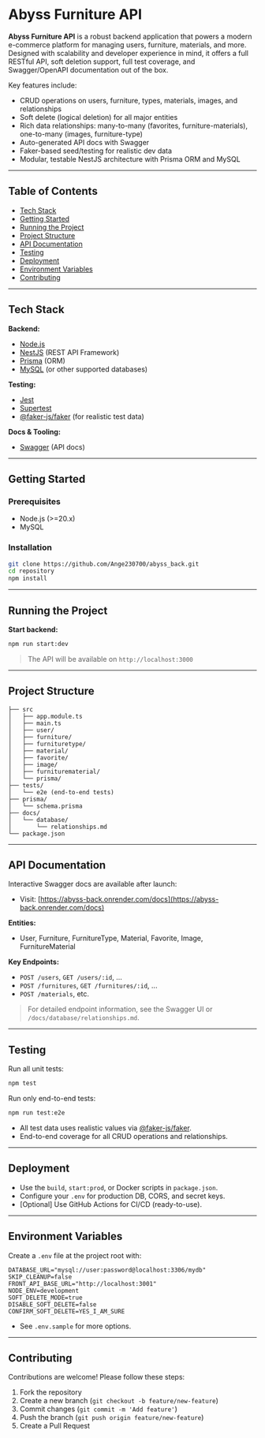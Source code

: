 <!-- README.md -->

# Abyss Furniture API

<!-- ![Project Logo](link-to-logo.png) -->

**Abyss Furniture API** is a robust backend application that powers a modern e-commerce platform for managing users, furniture, materials, and more. Designed with scalability and developer experience in mind, it offers a full RESTful API, soft deletion support, full test coverage, and Swagger/OpenAPI documentation out of the box.

Key features include:

- CRUD operations on users, furniture, types, materials, images, and relationships
- Soft delete (logical deletion) for all major entities
- Rich data relationships: many-to-many (favorites, furniture-materials), one-to-many (images, furniture-type)
- Auto-generated API docs with Swagger
- Faker-based seed/testing for realistic dev data
- Modular, testable NestJS architecture with Prisma ORM and MySQL

---

## Table of Contents

<!-- * [Demo](#demo) -->

- [Tech Stack](#tech-stack)
- [Getting Started](#getting-started)
- [Running the Project](#running-the-project)
- [Project Structure](#project-structure)
- [API Documentation](#api-documentation)
- [Testing](#testing)
- [Deployment](#deployment)
- [Environment Variables](#environment-variables)
- [Contributing](#contributing)
<!-- * [License](#license)
- [Acknowledgements](#acknowledgements)
- [Contact](#contact) -->

<!-- ---

## Demo

Link to a live demo or screenshots:

![Screenshot](link-to-screenshot.png) -->

---

## Tech Stack

**Backend:**

- [Node.js](https://nodejs.org/)
- [NestJS](https://nestjs.com/) (REST API Framework)
- [Prisma](https://www.prisma.io/) (ORM)
- [MySQL](https://www.mysql.com/) (or other supported databases)

**Testing:**

- [Jest](https://jestjs.io/)
- [Supertest](https://github.com/ladjs/supertest)
- [@faker-js/faker](https://fakerjs.dev/) (for realistic test data)

**Docs & Tooling:**

- [Swagger](https://swagger.io/tools/swagger-ui/) (API docs)
<!-- * [Docker](https://www.docker.com/) (optional)
- [GitHub Actions](https://github.com/features/actions) (CI/CD) -->

---

## Getting Started

### Prerequisites

- Node.js (>=20.x)
- MySQL
<!-- * Docker (optional, for local DB/testing) -->

### Installation

```bash
git clone https://github.com/Ange230700/abyss_back.git
cd repository
npm install
```

---

## Running the Project

**Start backend:**

```bash
npm run start:dev
```

<!-- **Or with Docker:**

```bash
docker-compose up --build
``` -->

> The API will be available on `http://localhost:3000`

---

## Project Structure

```
├── src
│   ├── app.module.ts
│   ├── main.ts
│   ├── user/
│   ├── furniture/
│   ├── furnituretype/
│   ├── material/
│   ├── favorite/
│   ├── image/
│   ├── furniturematerial/
│   └── prisma/
├── tests/
│   └── e2e (end-to-end tests)
├── prisma/
│   └── schema.prisma
├── docs/
│   └── database/
│       └── relationships.md
└── package.json
```

---

## API Documentation

Interactive Swagger docs are available after launch:

- Visit: [https://abyss-back.onrender.com/docs](https://abyss-back.onrender.com/docs)

**Entities:**

- User, Furniture, FurnitureType, Material, Favorite, Image, FurnitureMaterial

**Key Endpoints:**

- `POST /users`, `GET /users/:id`, ...
- `POST /furnitures`, `GET /furnitures/:id`, ...
- `POST /materials`, etc.

> For detailed endpoint information, see the Swagger UI or `/docs/database/relationships.md`.

---

## Testing

Run all unit tests:

```bash
npm test
```

Run only end-to-end tests:

```bash
npm run test:e2e
```

- All test data uses realistic values via [@faker-js/faker](https://fakerjs.dev/).
- End-to-end coverage for all CRUD operations and relationships.

---

## Deployment

- Use the `build`, `start:prod`, or Docker scripts in `package.json`.
- Configure your `.env` for production DB, CORS, and secret keys.
- \[Optional] Use GitHub Actions for CI/CD (ready-to-use).

---

## Environment Variables

Create a `.env` file at the project root with:

```env
DATABASE_URL="mysql://user:password@localhost:3306/mydb"
SKIP_CLEANUP=false
FRONT_API_BASE_URL="http://localhost:3001"
NODE_ENV=development
SOFT_DELETE_MODE=true
DISABLE_SOFT_DELETE=false
CONFIRM_SOFT_DELETE=YES_I_AM_SURE
```

- See `.env.sample` for more options.

---

## Contributing

Contributions are welcome! Please follow these steps:

1. Fork the repository
2. Create a new branch (`git checkout -b feature/new-feature`)
3. Commit changes (`git commit -m 'Add feature'`)
4. Push the branch (`git push origin feature/new-feature`)
5. Create a Pull Request

<!-- ---

## License

MIT License -->

<!-- ---

## Acknowledgements

Special thanks to:

* [NestJS](https://nestjs.com/)
* [Prisma](https://www.prisma.io/)
* [@faker-js/faker](https://fakerjs.dev/)
* [Swagger](https://swagger.io/)
* All open source contributors -->

<!-- ---

## Contact

Your Name - [your.email@example.com](mailto:your.email@example.com)

[Project Link](https://github.com/username/repository) -->
